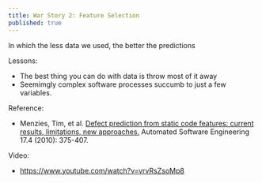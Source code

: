 ```yaml
---
title: War Story 2: Feature Selection
published: true
---
```



In which  the less data we used, the better the predictions

Lessons:

- The best thing you can do with data is throw most of it away
- Seemimgly complex software processes succumb to just a few variables.

Reference:

- Menzies, Tim, et al. [Defect prediction from static code features: current results, limitations, new approaches.](http://menzies.us/pdf/10which.pdf) Automated Software Engineering 17.4 (2010): 375-407.

Video:

- https://www.youtube.com/watch?v=vrvRsZsoMp8
